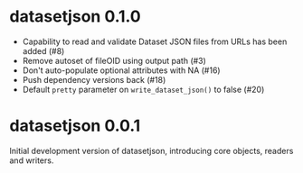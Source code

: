 # datasetjson 0.1.0

-   Capability to read and validate Dataset JSON files from URLs has been added (#8)
-   Remove autoset of fileOID using output path (#3)
-   Don't auto-populate optional attributes with NA (#16)
-   Push dependency versions back (#18)
-   Default `pretty` parameter on `write_dataset_json()` to false (#20)

# datasetjson 0.0.1

Initial development version of datasetjson, introducing core objects, readers and writers.
